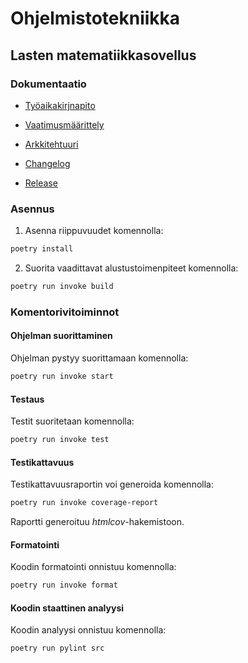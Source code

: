 # Ohjelmistotekniikka

## Lasten matematiikkasovellus


### Dokumentaatio

- [Työaikakirjnapito](https://github.com/nikitaessine/ot-harjoitustyo/blob/master/dokumentaatio/tyokirjanpito.md)

- [Vaatimusmäärittely](https://github.com/nikitaessine/ot-harjoitustyo/blob/master/dokumentaatio/vaatimusmaarittely.md)

- [Arkkitehtuuri](https://github.com/nikitaessine/ot-harjoitustyo/blob/master/dokumentaatio/arkkitehtuuri.md)

- [Changelog](https://github.com/nikitaessine/ot-harjoitustyo/blob/master/dokumentaatio/changelog.md)

- [Release](https://github.com/nikitaessine/ot-harjoitustyo/releases)

### Asennus

1. Asenna riippuvuudet komennolla:

```bash
poetry install
```

2. Suorita vaadittavat alustustoimenpiteet komennolla:

```bash
poetry run invoke build
```

### Komentorivitoiminnot

#### Ohjelman suorittaminen

Ohjelman pystyy suorittamaan komennolla:

```bash
poetry run invoke start
```

#### Testaus

Testit suoritetaan komennolla:

```bash
poetry run invoke test
```

#### Testikattavuus

Testikattavuusraportin voi generoida komennolla:

```bash
poetry run invoke coverage-report
```

Raportti generoituu _htmlcov_-hakemistoon.

#### Formatointi

Koodin formatointi onnistuu komennolla:

```bash
poetry run invoke format
```

#### Koodin staattinen analyysi

Koodin analyysi onnistuu komennolla:

```bash
poetry run pylint src
```

